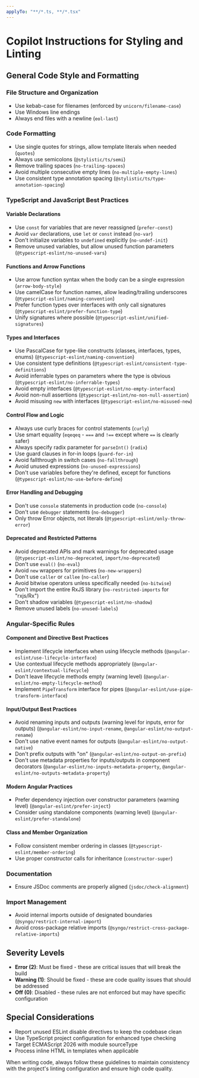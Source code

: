 ```yaml
---
applyTo: "**/*.ts, **/*.tsx"
---
```


# Copilot Instructions for Styling and Linting

## General Code Style and Formatting

### File Structure and Organization
- Use kebab-case for filenames (enforced by `unicorn/filename-case`)
- Use Windows line endings
- Always end files with a newline (`eol-last`)

### Code Formatting
- Use single quotes for strings, allow template literals when needed (`quotes`)
- Always use semicolons (`@stylistic/ts/semi`)
- Remove trailing spaces (`no-trailing-spaces`)
- Avoid multiple consecutive empty lines (`no-multiple-empty-lines`)
- Use consistent type annotation spacing (`@stylistic/ts/type-annotation-spacing`)

### TypeScript and JavaScript Best Practices

#### Variable Declarations
- Use `const` for variables that are never reassigned (`prefer-const`)
- Avoid `var` declarations, use `let` or `const` instead (`no-var`)
- Don't initialize variables to `undefined` explicitly (`no-undef-init`)
- Remove unused variables, but allow unused function parameters (`@typescript-eslint/no-unused-vars`)

#### Functions and Arrow Functions
- Use arrow function syntax when the body can be a single expression (`arrow-body-style`)
- Use camelCase for function names, allow leading/trailing underscores (`@typescript-eslint/naming-convention`)
- Prefer function types over interfaces with only call signatures (`@typescript-eslint/prefer-function-type`)
- Unify signatures where possible (`@typescript-eslint/unified-signatures`)

#### Types and Interfaces
- Use PascalCase for type-like constructs (classes, interfaces, types, enums) (`@typescript-eslint/naming-convention`)
- Use consistent type definitions (`@typescript-eslint/consistent-type-definitions`)
- Avoid inferrable types on parameters where the type is obvious (`@typescript-eslint/no-inferrable-types`)
- Avoid empty interfaces (`@typescript-eslint/no-empty-interface`)
- Avoid non-null assertions (`@typescript-eslint/no-non-null-assertion`)
- Avoid misusing `new` with interfaces (`@typescript-eslint/no-misused-new`)

#### Control Flow and Logic
- Always use curly braces for control statements (`curly`)
- Use smart equality (`eqeqeq` - `===` and `!==` except where `==` is clearly safer)
- Always specify radix parameter for `parseInt()` (`radix`)
- Use guard clauses in for-in loops (`guard-for-in`)
- Avoid fallthrough in switch cases (`no-fallthrough`)
- Avoid unused expressions (`no-unused-expressions`)
- Don't use variables before they're defined, except for functions (`@typescript-eslint/no-use-before-define`)

#### Error Handling and Debugging
- Don't use `console` statements in production code (`no-console`)
- Don't use `debugger` statements (`no-debugger`)
- Only throw Error objects, not literals (`@typescript-eslint/only-throw-error`)

#### Deprecated and Restricted Patterns
- Avoid deprecated APIs and mark warnings for deprecated usage (`@typescript-eslint/no-deprecated`, `import/no-deprecated`)
- Don't use `eval()` (`no-eval`)
- Avoid `new` wrappers for primitives (`no-new-wrappers`)
- Don't use `caller` or `callee` (`no-caller`)
- Avoid bitwise operators unless specifically needed (`no-bitwise`)
- Don't import the entire RxJS library (`no-restricted-imports` for "rxjs/Rx")
- Don't shadow variables (`@typescript-eslint/no-shadow`)
- Remove unused labels (`no-unused-labels`)

### Angular-Specific Rules

#### Component and Directive Best Practices
- Implement lifecycle interfaces when using lifecycle methods (`@angular-eslint/use-lifecycle-interface`)
- Use contextual lifecycle methods appropriately (`@angular-eslint/contextual-lifecycle`)
- Don't leave lifecycle methods empty (warning level) (`@angular-eslint/no-empty-lifecycle-method`)
- Implement `PipeTransform` interface for pipes (`@angular-eslint/use-pipe-transform-interface`)

#### Input/Output Best Practices
- Avoid renaming inputs and outputs (warning level for inputs, error for outputs) (`@angular-eslint/no-input-rename`, `@angular-eslint/no-output-rename`)
- Don't use native event names for outputs (`@angular-eslint/no-output-native`)
- Don't prefix outputs with "on" (`@angular-eslint/no-output-on-prefix`)
- Don't use metadata properties for inputs/outputs in component decorators (`@angular-eslint/no-inputs-metadata-property`, `@angular-eslint/no-outputs-metadata-property`)

#### Modern Angular Practices
- Prefer dependency injection over constructor parameters (warning level) (`@angular-eslint/prefer-inject`)
- Consider using standalone components (warning level) (`@angular-eslint/prefer-standalone`)

#### Class and Member Organization
- Follow consistent member ordering in classes (`@typescript-eslint/member-ordering`)
- Use proper constructor calls for inheritance (`constructor-super`)

### Documentation
- Ensure JSDoc comments are properly aligned (`jsdoc/check-alignment`)

### Import Management
- Avoid internal imports outside of designated boundaries (`@syngo/restrict-internal-import`)
- Avoid cross-package relative imports (`@syngo/restrict-cross-package-relative-imports`)

## Severity Levels
- **Error (2)**: Must be fixed - these are critical issues that will break the build
- **Warning (1)**: Should be fixed - these are code quality issues that should be addressed
- **Off (0)**: Disabled - these rules are not enforced but may have specific configuration

## Special Considerations
- Report unused ESLint disable directives to keep the codebase clean
- Use TypeScript project configuration for enhanced type checking
- Target ECMAScript 2026 with module sourceType
- Process inline HTML in templates when applicable

When writing code, always follow these guidelines to maintain consistency with the project's linting configuration and ensure high code quality.